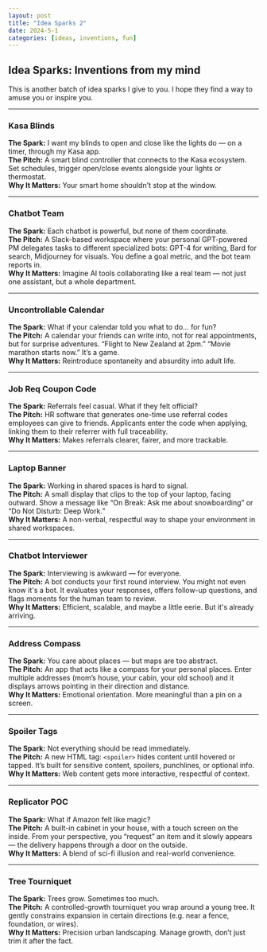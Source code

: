 ```yaml
---
layout: post
title: "Idea Sparks 2"
date: 2024-5-1
categories: [ideas, inventions, fun]
---
```


## Idea Sparks: Inventions from my mind

This is another batch of idea sparks I give to you. I hope they find a way to amuse you or inspire you.  

---

### Kasa Blinds  
**The Spark:** I want my blinds to open and close like the lights do — on a timer, through my Kasa app.  
**The Pitch:** A smart blind controller that connects to the Kasa ecosystem. Set schedules, trigger open/close events alongside your lights or thermostat.  
**Why It Matters:** Your smart home shouldn't stop at the window.

---

### Chatbot Team  
**The Spark:** Each chatbot is powerful, but none of them coordinate.  
**The Pitch:** A Slack-based workspace where your personal GPT-powered PM delegates tasks to different specialized bots: GPT-4 for writing, Bard for search, Midjourney for visuals. You define a goal metric, and the bot team reports in.  
**Why It Matters:** Imagine AI tools collaborating like a real team — not just one assistant, but a whole department.

---

### Uncontrollable Calendar  
**The Spark:** What if your calendar told you what to do… for fun?  
**The Pitch:** A calendar your friends can write into, not for real appointments, but for surprise adventures. “Flight to New Zealand at 2pm.” “Movie marathon starts now.” It’s a game.  
**Why It Matters:** Reintroduce spontaneity and absurdity into adult life.

---

### Job Req Coupon Code  
**The Spark:** Referrals feel casual. What if they felt official?  
**The Pitch:** HR software that generates one-time use referral codes employees can give to friends. Applicants enter the code when applying, linking them to their referrer with full traceability.  
**Why It Matters:** Makes referrals clearer, fairer, and more trackable.

---

### Laptop Banner  
**The Spark:** Working in shared spaces is hard to signal.  
**The Pitch:** A small display that clips to the top of your laptop, facing outward. Show a message like “On Break: Ask me about snowboarding” or “Do Not Disturb: Deep Work.”  
**Why It Matters:** A non-verbal, respectful way to shape your environment in shared workspaces.

---

### Chatbot Interviewer  
**The Spark:** Interviewing is awkward — for everyone.  
**The Pitch:** A bot conducts your first round interview. You might not even know it's a bot. It evaluates your responses, offers follow-up questions, and flags moments for the human team to review.  
**Why It Matters:** Efficient, scalable, and maybe a little eerie. But it's already arriving.

---

### Address Compass  
**The Spark:** You care about places — but maps are too abstract.  
**The Pitch:** An app that acts like a compass for your personal places. Enter multiple addresses (mom’s house, your cabin, your old school) and it displays arrows pointing in their direction and distance.  
**Why It Matters:** Emotional orientation. More meaningful than a pin on a screen.

---

### Spoiler Tags  
**The Spark:** Not everything should be read immediately.  
**The Pitch:** A new HTML tag: `<spoiler>` hides content until hovered or tapped. It’s built for sensitive content, spoilers, punchlines, or optional info.  
**Why It Matters:** Web content gets more interactive, respectful of context.

---

### Replicator POC  
**The Spark:** What if Amazon felt like magic?  
**The Pitch:** A built-in cabinet in your house, with a touch screen on the inside. From your perspective, you “request” an item and it slowly appears — the delivery happens through a door on the outside.  
**Why It Matters:** A blend of sci-fi illusion and real-world convenience.

---

### Tree Tourniquet  
**The Spark:** Trees grow. Sometimes too much.  
**The Pitch:** A controlled-growth tourniquet you wrap around a young tree. It gently constrains expansion in certain directions (e.g. near a fence, foundation, or wires).  
**Why It Matters:** Precision urban landscaping. Manage growth, don’t just trim it after the fact.
